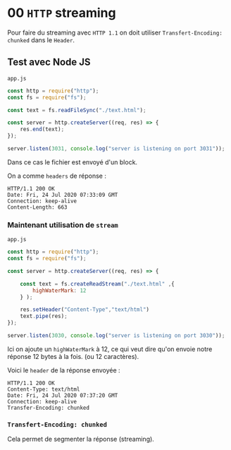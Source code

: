 # 00 `HTTP` streaming

Pour faire du streaming avec `HTTP 1.1` on doit utiliser `Transfert-Encoding: chunked` dans le `Header`.

## Test avec Node JS

`app.js`

```js
const http = require("http");
const fs = require("fs");

const text = fs.readFileSync("./text.html");

const server = http.createServer((req, res) => {
    res.end(text);
});

server.listen(3031, console.log("server is listening on port 3031"));
```

Dans ce cas le fichier est envoyé d'un block.

On a comme `headers` de réponse :

```
HTTP/1.1 200 OK
Date: Fri, 24 Jul 2020 07:33:09 GMT
Connection: keep-alive
Content-Length: 663
```

### Maintenant utilisation de `stream`

`app.js`

```js
const http = require("http");
const fs = require("fs");

const server = http.createServer((req, res) => {

    const text = fs.createReadStream("./text.html" ,{
        highWaterMark: 12
    } );

    res.setHeader("Content-Type","text/html")
    text.pipe(res);
});

server.listen(3030, console.log("server is listening on port 3030"));
```

Ici on ajoute un `highWaterMark` à 12, ce qui veut dire qu'on envoie notre réponse 12 bytes à la fois. (ou 12 caractères).

Voici le `header` de la réponse envoyée :

```
HTTP/1.1 200 OK
Content-Type: text/html
Date: Fri, 24 Jul 2020 07:37:20 GMT
Connection: keep-alive
Transfer-Encoding: chunked
```

### `Transfert-Encoding: chunked`

Cela permet de segmenter la réponse (streaming).